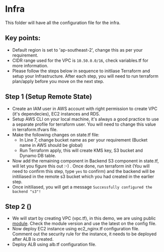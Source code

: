 # Infra
This folder will have all the configuration file for the infra.

## Key points:

* Default region is set to 'ap-southeast-2', change this as per your requirement.
* CIDR range used for the VPC is `10.50.0.0/16`, check variables.tf for more information.  
* Please follow the steps below in sequence to initliase Terraform and setup your Infrastructure. After each step, you will need to run terraform plan/apply before you move on the next step. 


## Step 1 (Setup Remote State)

* Create an IAM user in AWS account with right permission to create VPC (it's dependecies), EC2 instances and RDS.
* Setup AWS CLI on your local machine, it's always a good practice to use a separate profile for terraform user. You will need to change this value in terraform.tfvars file.
* Make the following changes on state.tf file: 
    * In Line 7, change bucket name as per your requirement (Bucket name in AWS should be global)
    * Run Terraform apply, this will create KMS key, S3 bucket and Dynamo DB table.
* Now add the remaining component in Backend S3 component in state.tf, will let you figure this out :-) . Once done, run terraform init (You will need to confirm this step, type `yes` to confirm) and the backend will be initiliased in the remote s3 bucket which you had created in the earlier step.
* Once initiliased, you will get a message `Successfully configured the backend "s3"!`

## Step 2 ()

* We will start by creating VPC (vpc.tf), in this demo, we are using public [module](https://github.com/terraform-aws-modules/terraform-aws-vpc). Check the module version and use the latest on the config file.
* Now deploy EC2 instance using ec2_nginx.tf configuration file. Comment out the security rule for the instance, it needs to be deployed after ALB is created.
* Deploy ALB using alb.tf configuration file. 